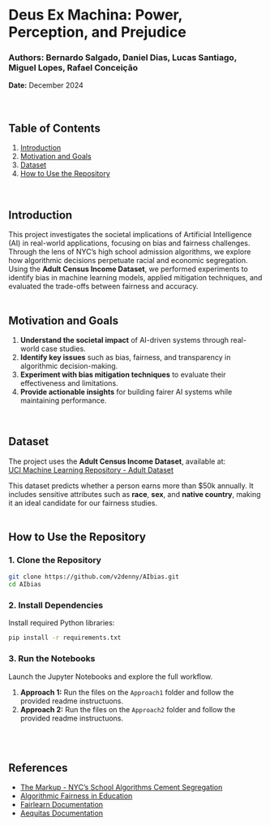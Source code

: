 # Deus Ex Machina: Power, Perception, and Prejudice

### Authors: Bernardo Salgado, Daniel Dias, Lucas Santiago, Miguel Lopes, Rafael Conceição  
**Date:** December 2024  
<br>
<br>

## **Table of Contents**
1. [Introduction](#introduction)
2. [Motivation and Goals](#motivation-and-goals)
3. [Dataset](#dataset)
4. [How to Use the Repository](#how-to-use-the-repository)
<br>

## **Introduction**

This project investigates the societal implications of Artificial Intelligence (AI) in real-world applications, focusing on bias and fairness challenges. Through the lens of NYC’s high school admission algorithms, we explore how algorithmic decisions perpetuate racial and economic segregation. Using the **Adult Census Income Dataset**, we performed experiments to identify bias in machine learning models, applied mitigation techniques, and evaluated the trade-offs between fairness and accuracy.
<br>
<br>


## **Motivation and Goals**

1. **Understand the societal impact** of AI-driven systems through real-world case studies.  
2. **Identify key issues** such as bias, fairness, and transparency in algorithmic decision-making.  
3. **Experiment with bias mitigation techniques** to evaluate their effectiveness and limitations.  
4. **Provide actionable insights** for building fairer AI systems while maintaining performance.
<br>


## **Dataset**

The project uses the **Adult Census Income Dataset**, available at:  
[UCI Machine Learning Repository - Adult Dataset](https://www.kaggle.com/datasets/uciml/adult-census-income)  

This dataset predicts whether a person earns more than $50k annually. It includes sensitive attributes such as **race**, **sex**, and **native country**, making it an ideal candidate for our fairness studies.
<br>
<br>


## **How to Use the Repository**

### **1. Clone the Repository**
```bash
git clone https://github.com/v2denny/AIbias.git
cd AIbias
```

### **2. Install Dependencies**
Install required Python libraries:
```bash
pip install -r requirements.txt
```

### **3. Run the Notebooks**
Launch the Jupyter Notebooks and explore the full workflow.
1. **Approach 1:** Run the files on the `Approach1` folder and follow the provided readme instructuons.
2. **Approach 2:** Run the files on the `Approach2` folder and follow the provided readme instructuons.

<br>
<br>


## **References**

- [The Markup - NYC’s School Algorithms Cement Segregation](https://themarkup.org/machine-learning/2021/05/26/nycs-school-algorithms-cement-segregation-this-data-shows-how)
- [Algorithmic Fairness in Education](https://arxiv.org/abs/2110.00530)
- [Fairlearn Documentation](https://fairlearn.org/)
- [Aequitas Documentation](https://github.com/dssg/aequitas)
